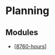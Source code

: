 # Planning

Modules
---

- [[8760-hours]]

[//begin]: # "Autogenerated link references for markdown compatibility"
[8760-hours]: 8760-hours/8760-hours.md "8760 Hours"
[//end]: # "Autogenerated link references"